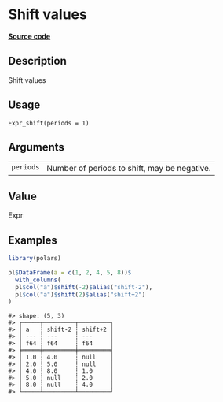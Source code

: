 

# Shift values

[**Source code**](https://github.com/pola-rs/r-polars/tree/mkdocs-matrial-search-preview/R/expr__expr.R#L1608)

## Description

Shift values

## Usage

<pre><code class='language-R'>Expr_shift(periods = 1)
</code></pre>

## Arguments

<table>
<tr>
<td style="white-space: nowrap; font-family: monospace; vertical-align: top">
<code id="Expr_shift_:_periods">periods</code>
</td>
<td>
Number of periods to shift, may be negative.
</td>
</tr>
</table>

## Value

Expr

## Examples

``` r
library(polars)

pl$DataFrame(a = c(1, 2, 4, 5, 8))$
  with_columns(
  pl$col("a")$shift(-2)$alias("shift-2"),
  pl$col("a")$shift(2)$alias("shift+2")
)
```

    #> shape: (5, 3)
    #> ┌─────┬─────────┬─────────┐
    #> │ a   ┆ shift-2 ┆ shift+2 │
    #> │ --- ┆ ---     ┆ ---     │
    #> │ f64 ┆ f64     ┆ f64     │
    #> ╞═════╪═════════╪═════════╡
    #> │ 1.0 ┆ 4.0     ┆ null    │
    #> │ 2.0 ┆ 5.0     ┆ null    │
    #> │ 4.0 ┆ 8.0     ┆ 1.0     │
    #> │ 5.0 ┆ null    ┆ 2.0     │
    #> │ 8.0 ┆ null    ┆ 4.0     │
    #> └─────┴─────────┴─────────┘
